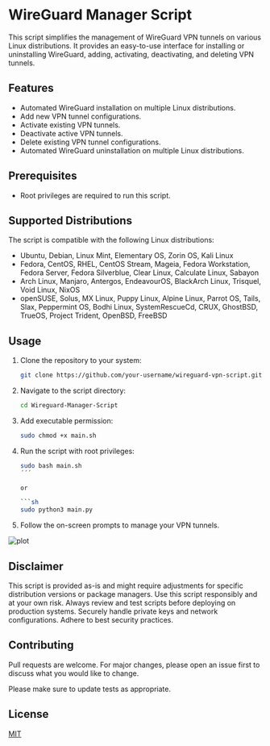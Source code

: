 # WireGuard Manager Script

This script simplifies the management of WireGuard VPN tunnels on various Linux distributions. It provides an easy-to-use interface for installing or uninstalling WireGuard, adding, activating, deactivating, and deleting VPN tunnels.

## Features

- Automated WireGuard installation on multiple Linux distributions.
- Add new VPN tunnel configurations.
- Activate existing VPN tunnels.
- Deactivate active VPN tunnels.
- Delete existing VPN tunnel configurations.
- Automated WireGuard uninstallation on multiple Linux distributions.

## Prerequisites

- Root privileges are required to run this script.

## Supported Distributions

The script is compatible with the following Linux distributions:

- Ubuntu, Debian, Linux Mint, Elementary OS, Zorin OS, Kali Linux
- Fedora, CentOS, RHEL, CentOS Stream, Mageia, Fedora Workstation, Fedora Server, Fedora Silverblue, Clear Linux, Calculate Linux, Sabayon
- Arch Linux, Manjaro, Antergos, EndeavourOS, BlackArch Linux, Trisquel, Void Linux, NixOS
- openSUSE, Solus, MX Linux, Puppy Linux, Alpine Linux, Parrot OS, Tails, Slax, Peppermint OS, Bodhi Linux, SystemRescueCd, CRUX, GhostBSD, TrueOS, Project Trident, OpenBSD, FreeBSD

## Usage

1. Clone the repository to your system:

   ```sh
   git clone https://github.com/your-username/wireguard-vpn-script.git

3. Navigate to the script directory:

   ```sh
   cd Wireguard-Manager-Script 

4. Add executable permission:

   ```sh
   sudo chmod +x main.sh

5. Run the script with root privileges:

   ```sh
   sudo bash main.sh
   ´´´

   or

   ```sh
   sudo python3 main.py

6. Follow the on-screen prompts to manage your VPN tunnels.

![plot](./Image.png)

## Disclaimer

This script is provided as-is and might require adjustments for specific distribution versions or package managers.
    Use this script responsibly and at your own risk. Always review and test scripts before deploying on production systems.
    Securely handle private keys and network configurations. Adhere to best security practices.

## Contributing

Pull requests are welcome. For major changes, please open an issue first
to discuss what you would like to change.

Please make sure to update tests as appropriate.

## License

[MIT](https://choosealicense.com/licenses/mit/)
